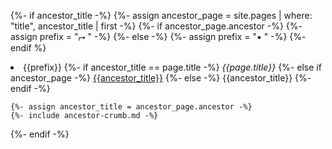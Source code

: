 {%- if ancestor_title -%}
    {%- assign ancestor_page = site.pages | where: "title", ancestor_title | first -%}
    {%- if ancestor_page.ancestor -%}
        {%- assign prefix = "⮣ " -%}
    {%- else -%}
        {%- assign prefix = "▪ " -%}
    {%- endif %}
    <li>{{prefix}}
    {%- if ancestor_title == page.title -%}
        <i>{{page.title}}</i>
    {%- else if ancestor_page -%}
        <a href="{{ancestor_page.url}}">{{ancestor_title}}</a>
    {%- else -%}
        {{ancestor_title}}
    {%- endif -%}
    </li>

    {%- assign ancestor_title = ancestor_page.ancestor -%}
    {%- include ancestor-crumb.md -%}
{%- endif -%}